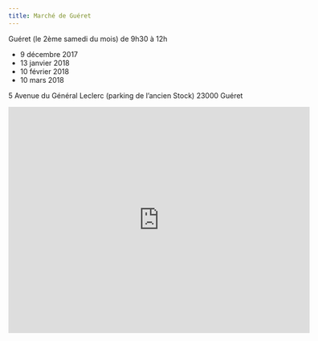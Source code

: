 ```yaml
---
title: Marché de Guéret
---
```


Guéret (le 2ème samedi du mois) de 9h30 à 12h

* 9 décembre 2017
* 13 janvier 2018
* 10 février 2018
* 10 mars 2018

5 Avenue du Général Leclerc  (parking de l’ancien Stock)
23000 Guéret

<div class="text-center google-maps">
    <iframe src="https://www.google.com/maps/embed?pb=!1m18!1m12!1m3!1d2762.7779772602175!2d1.8825785999999876!3d46.175075199999995!2m3!1f0!2f0!3f0!3m2!1i1024!2i768!4f13.1!3m3!1m2!1s0x47f97fc7666de18b%3A0xe93e67eef2c0c59d!2s5+Rue+du+Marechal+Leclerc%2C+23000+Gu%C3%A9ret!5e0!3m2!1sfr!2sfr!4v1441027744049" 
        width="600" height="450" frameborder="0" style="border:0"></iframe>
</div>
